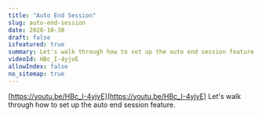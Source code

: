 ```yaml
---
title: "Auto End Session"
slug: auto-end-session
date: 2020-10-30
draft: false
isfeatured: true
summary: Let's walk through how to set up the auto end session feature.
videoId: HBc_I-4yjvE
allowIndex: false
no_sitemap: true
---
```




[https://youtu.be/HBc_I-4yjvE](https://youtu.be/HBc_I-4yjvE)
Let's walk through how to set up the auto end session feature.
